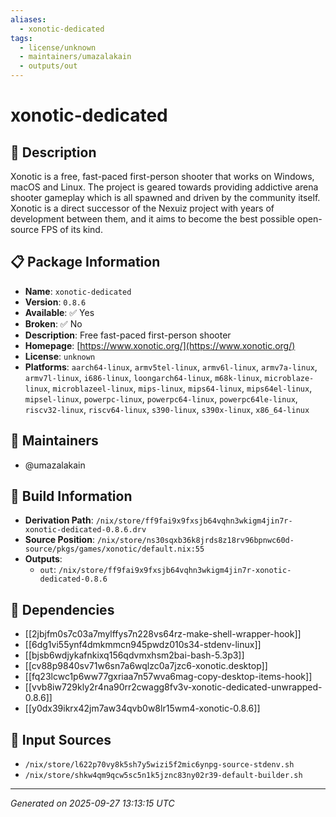 ```yaml
---
aliases:
  - xonotic-dedicated
tags:
  - license/unknown
  - maintainers/umazalakain
  - outputs/out
---
```


# xonotic-dedicated

## 📝 Description

Xonotic is a free, fast-paced first-person shooter that works on
Windows, macOS and Linux. The project is geared towards providing
addictive arena shooter gameplay which is all spawned and driven
by the community itself. Xonotic is a direct successor of the
Nexuiz project with years of development between them, and it
aims to become the best possible open-source FPS of its kind.


## 📋 Package Information

- **Name**: `xonotic-dedicated`
- **Version**: `0.8.6`
- **Available**: ✅ Yes
- **Broken**: ✅ No
- **Description**: Free fast-paced first-person shooter
- **Homepage**: [https://www.xonotic.org/](https://www.xonotic.org/)
- **License**: `unknown`
- **Platforms**: `aarch64-linux`, `armv5tel-linux`, `armv6l-linux`, `armv7a-linux`, `armv7l-linux`, `i686-linux`, `loongarch64-linux`, `m68k-linux`, `microblaze-linux`, `microblazeel-linux`, `mips-linux`, `mips64-linux`, `mips64el-linux`, `mipsel-linux`, `powerpc-linux`, `powerpc64-linux`, `powerpc64le-linux`, `riscv32-linux`, `riscv64-linux`, `s390-linux`, `s390x-linux`, `x86_64-linux`
## 👥 Maintainers

- @umazalakain


## 🔧 Build Information

- **Derivation Path**: `/nix/store/ff9fai9x9fxsjb64vqhn3wkigm4jin7r-xonotic-dedicated-0.8.6.drv`
- **Source Position**: `/nix/store/ns30sqxb36k8jrds8z18rv96bpnwc60d-source/pkgs/games/xonotic/default.nix:55`
- **Outputs**:
  - `out`:  `/nix/store/ff9fai9x9fxsjb64vqhn3wkigm4jin7r-xonotic-dedicated-0.8.6`

## 🔗 Dependencies

- [[2jbjfm0s7c03a7mylffys7n228vs64rz-make-shell-wrapper-hook]]
- [[6dg1vi55ynf4dmkmmcn945pwdz010s34-stdenv-linux]]
- [[bjsb6wdjykafnkixq156qdvmxhsm2bai-bash-5.3p3]]
- [[cv88p9840sv71w6sn7a6wqlzc0a7jzc6-xonotic.desktop]]
- [[fq23lcwc1p6ww77gxriaa7n57wva6mag-copy-desktop-items-hook]]
- [[vvb8iw729kly2r4na90rr2cwagg8fv3v-xonotic-dedicated-unwrapped-0.8.6]]
- [[y0dx39ikrx42jm7aw34qvb0w8lr15wm4-xonotic-0.8.6]]

## 📁 Input Sources

- `/nix/store/l622p70vy8k5sh7y5wizi5f2mic6ynpg-source-stdenv.sh`
- `/nix/store/shkw4qm9qcw5sc5n1k5jznc83ny02r39-default-builder.sh`

---
*Generated on 2025-09-27 13:13:15 UTC*
